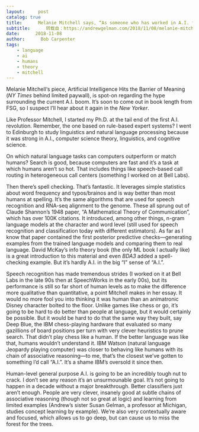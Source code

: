 ```yaml
---
layout:     post
catalog: true
title:      Melanie Mitchell says, “As someone who has worked in A.I. for decades, I’ve witnessed the failure of similar predictions of imminent human-level A.I., and I’m certain these latest forecasts will fall short as well. “
subtitle:      转载自：https://andrewgelman.com/2018/11/08/melanie-mitchell-says-as-someone-who-has-worked-in-a-i-for-decades-ive-witnessed-the-failure-of-similar-predictions-of-imminent-human-level-a-i-and-im-certain-these-latest-forec/
date:      2018-11-08
author:      Bob Carpenter
tags:
    - language
    - ai
    - humans
    - theory
    - mitchell
---
```





Melanie Mitchell‘s piece, Artificial Intelligence Hits the Barrier of Meaning (*NY Times* behind limited paywall), is spot-on regarding the hype surrounding the current A.I. boom. It’s soon to come out in book length from FSG, so I suspect I’ll hear about it again in the *New Yorker*.

Like Professor Mitchell, I started my Ph.D. at the tail end of the first A.I. revolution. Remember, the one based on rule-based expert systems? I went to Edinburgh to study linguistics and natural language processing because it was strong in A.I., computer science theory, linguistics, and cognitive science. 

On which natural language tasks can computers outperform or match humans? Search is good, because computers are fast and it’s a task at which humans aren’t so hot. That includes things like speech-based call routing in heterogeneous call centers (something I worked on at Bell Labs). 

Then there’s spell checking. That’s fantastic. It leverages simple statistics about word frequency and typos/brainos and is way better than most humans at spelling. It’s the same algorithms that are used for speech recognition and RNA-seq alignment to the genome. These all sprung out of Claude Shannon’s 1948 paper, “A Mathematical Theory of Communication”, which has over 100K citations. It introduced, among other things, n-gram language models at the character and word level (still used for speech recognition and classification today with different estimators). As far as I know that paper contained the first posterior predictive checks—generating examples from the trained language models and comparing them to real language. David McKay’s info theory book (the only ML book I actually like) is a great introduction to this material and even *BDA3* added a spell-checking example. But it’s hardly A.I. in the big “I” sense of “A.I.”.

Speech recognition has made tremendous strides (I worked on it at Bell Labs in the late 90s then at SpeechWorks in the early 00s), but its performance is still so far short of human levels as to make the difference more qualitative than quantitative, a point Mitchell makes in her essay. It would no more fool you into thinking it was human than an animatronic Disney character bolted to the floor. Unlike games like chess or go, it’s going to be hard to do better than people at language, but it would certainly be possible. But it would be hard to do that the same way they built, say Deep Blue, the IBM chess-playing hardware that evaluated so many gazillions of board positions per turn with very clever heuristics to prune search. That didn’t play chess like a human. If the better language was like that, humans wouldn’t understand it. IBM Watson (natural language Jeopardy playing computer) was closer to behaving like humans with its chain of associative reasoning—to me, that’s the closest we’ve gotten to something I’d call “A.I.”. It’s a shame IBM’s oversold it since then.

Human-level general purpose A.I. is going to be an incredibly tough nut to crack. I don’t see any reason it’s an unsurmounable goal. It’s not going to happen in a decade without a major breakthrough. Better classifiers just aren’t enough. People are very clever, insanely good at subtle chains of associative reasoning (though not so great at logic) and learning from limited examples (Andrew’s sister Susan Gelman, a professor at Michigan, studies concept learning by example). We’re also very contextually aware and focused, which allows us to go deep, but can cause us to miss the forest for the trees. 



